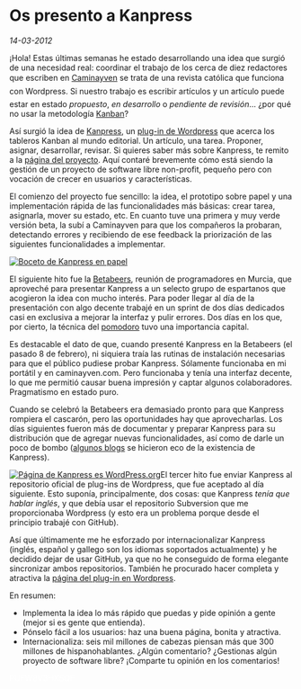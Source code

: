 Os presento a Kanpress
======================

_14-03-2012_

¡Hola! Estas últimas semanas he estado desarrollando una idea que surgió de una necesidad real: coordinar el trabajo de los cerca de diez redactores que escriben en [Caminayven](http://www.caminayven.com) se trata de una revista católica que funciona con Wordpress. Si nuestro trabajo es escribir artículos y un artículo puede estar en estado _propuesto_, _en desarrollo_ o _pendiente de revisión_... ¿por qué no usar la metodología [Kanban](http://es.wikipedia.org/wiki/Kanban "Kanban en Wikipedia. Muy original, ¿verdad?")?

Así surgió la idea de [Kanpress](http://israelviana.es/kanpress_es "Homepage de Kanpress"), un [plug-in de Wordpress](http://wordpress.org/extend/plugins/kanpress/) que acerca los tableros Kanban al mundo editorial. Un artículo, una tarea. Proponer, asignar, desarrollar, revisar. Si quieres saber más sobre Kanpress, te remito a la [página del proyecto](http://www.israelviana.es/kanpress_es). Aquí contaré brevemente cómo está siendo la gestión de un proyecto de software libre non-profit, pequeño pero con vocación de crecer en usuarios y características.

El comienzo del proyecto fue sencillo: la idea, el prototipo sobre papel y una implementación rápida de las funcionalidades más básicas: crear tarea, asignarla, mover su estado, etc. En cuanto tuve una primera y muy verde versión beta, la subí a Caminayven para que los compañeros la probaran, detectando errores y recibiendo de ese feedback la priorización de las siguientes funcionalidades a implementar.

[![Boceto de Kanpress en papel](http://israelviana.es/wp-content/uploads/2013/02/454524114.jpg)](http://israelviana.es/wp-content/uploads/2013/02/454524114.jpg)

El siguiente hito fue la [Betabeers](http://betabeers.com/), reunión de programadores en Murcia, que aproveché para presentar Kanpress a un selecto grupo de espartanos que acogieron la idea con mucho interés. Para poder llegar al día de la presentación con algo decente trabajé en un sprint de dos días dedicados casi en exclusiva a mejorar la interfaz y pulir errores. Dos días en los que, por cierto, la técnica del [pomodoro](http://es.wikipedia.org/wiki/T%C3%A9cnica_Pomodoro) tuvo una importancia capital.

Es destacable el dato de que, cuando presenté Kanpress en la Betabeers (el pasado 8 de febrero), ni siquiera traía las rutinas de instalación necesarias para que el público pudiese probar Kanpress. Sólamente funcionaba en mi portátil y en caminayven.com. Pero funcionaba y tenía una interfaz decente, lo que me permitió causar buena impresión y captar algunos colaboradores. Pragmatismo en estado puro.

Cuando se celebró la Betabeers era demasiado pronto para que Kanpress rompiera el cascarón, pero las oportunidades hay que aprovecharlas. Los días siguientes fueron más de documentar y preparar Kanpress para su distribución que de agregar nuevas funcionalidades, así como de darle un poco de bombo ([algunos blogs](http://www.codigogeek.com/2012/02/12/kanpress-gestion-kanban-para-wordpress/) se hicieron eco de la existencia de Kanpress).

[![](http://israelviana.es/wp-content/uploads/2013/02/pagina-kanpress1-300x245.png "Página de Kanpress es WordPress.org")](http://wordpress.org/extend/plugins/kanpress/)El tercer hito fue enviar Kanpress al repositorio oficial de plug-ins de Wordpress, que fue aceptado al día siguiente. Esto suponía, principalmente, dos cosas: que Kanpress _tenía que hablar inglés_, y que debía usar el repositorio Subversion que me proporcionaba Wordpress (y esto era un problema porque desde el principio trabajé con GitHub).

Así que últimamente me he esforzado por internacionalizar Kanpress (inglés, español y gallego son los idiomas soportados actualmente) y he decidido dejar de usar GitHub, ya que no he conseguido de forma elegante sincronizar ambos repositorios. También he procurado hacer completa y atractiva la [página del plug-in en Wordpress](http://wordpress.org/extend/plugins/kanpress/).

En resumen:

*   Implementa la idea lo más rápido que puedas y pide opinión a gente (mejor si es gente que entienda).
*   Pónselo fácil a los usuarios: haz una buena página, bonita y atractiva.
*   Internacionaliza: seis mil millones de cabezas piensan más que 300 millones de hispanohablantes.
¿Algún comentario? ¿Gestionas algún proyecto de software libre? ¡Comparte tu opinión en los comentarios!

<span style="color: #ffffff;">PUFW8V3HXSQF</span>